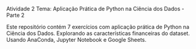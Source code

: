 Atividade 2
Tema: Aplicação Prática de Python na Ciência dos Dados - Parte 2

Este repositório contém 7 exercícios com aplicação prática de Python na Ciência dos Dados. Explorando as características financeiras do dataset. Usando AnaConda, Jupyter Notebook e Google Sheets.
